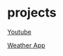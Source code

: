 # projects

[Youtube](https://htmlpreview.github.io/?https://github.com/sana-dev/youtubeclone/blob/main/index.html)

 [Weather App](https://htmlpreview.github.io/?https://github.com/sana-dev/projects/blob/main/Projects/weather%20app%20project/index.html)
